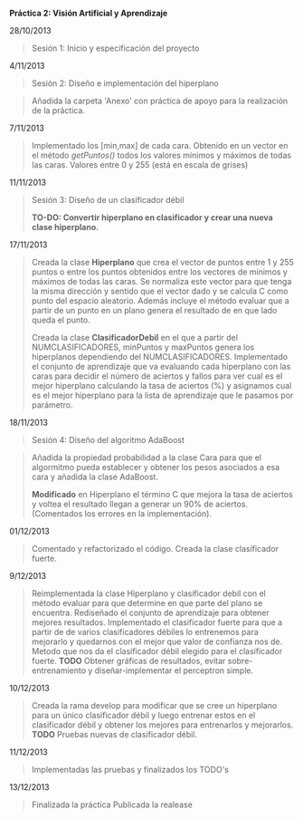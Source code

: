 **Práctica 2: Visión Artificial y Aprendizaje**

28/10/2013
> Sesión 1: Inicio y especificación del proyecto

4/11/2013
> Sesión 2: Diseño e implementación del hiperplano

> Añadida la carpeta 'Anexo' con práctica de apoyo para la realización de la práctica.

7/11/2013
> Implementado los [min,max] de cada cara.
> Obtenido en un vector en el método *getPuntos()* todos los valores mínimos y máximos de todas las caras.
> Valores entre 0 y 255 (está en escala de grises)

11/11/2013
> Sesión 3: Diseño de un clasificador débil
> 
> **TO-DO: Convertir hiperplano en clasificador y crear una nueva clase hiperplano.**

17/11/2013
> Creada la clase **Hiperplano** que crea el vector de puntos entre 1 y 255 puntos o entre los puntos obtenidos entre los vectores de mínimos y máximos de todas las caras. Se normaliza este vector para que tenga la misma dirección y sentido que el vector dado y se calcula C como punto del espacio aleatorio. Además incluye el método evaluar que a partir de un punto en un plano genera el resultado de en que lado queda el punto.
> 
> Creada la clase **ClasificadorDebil** en el que a partir del NUMCLASIFICADORES, minPuntos y maxPuntos genera los hiperplanos dependiendo del NUMCLASIFICADORES. Implementado el conjunto de aprendizaje que va evaluando cada hiperplano con las caras para decidir el número de aciertos y fallos para ver cual es el mejor hiperplano calculando la tasa de aciertos (%) y asignamos cual es el mejor hiperplano para la lista de aprendizaje que le pasamos por parámetro.

18/11/2013
> Sesión 4: Diseño del algoritmo AdaBoost

> Añadida la propiedad probabilidad a la clase Cara para que el algormitmo pueda establecer y obtener los pesos asociados a esa cara y añadida la clase AdaBoost.
> 
> **Modificado** en Hiperplano el término C que mejora la tasa de aciertos y voltea el resultado llegan a generar un 90% de aciertos. (Comentados los errores en la implementación).

01/12/2013
> Comentado y refactorizado el código.
> Creada la clase clasificador fuerte.

9/12/2013
> Reimplementada la clase Hiperplano y clasificador debil con el método evaluar para que determine en que parte del plano se encuentra.
> Rediseñado el conjunto de aprendizaje para obtener mejores resultados.
> Implementado el clasificador fuerte para que a partir de de varios clasificadores débiles lo entrenemos para mejorarlo y quedarnos con el mejor que valor de confianza nos de.
> Metodo que nos da el clasificador débil elegido para el clasificador fuerte.
> **TODO** Obtener gráficas de resultados, evitar sobre-entrenamiento y diseñar-implementar el perceptron simple.

10/12/2013
> Creada la rama develop para modificar que se cree un hiperplano para un único clasificador débil y luego entrenar estos en el clasificador débil y obtener los mejores para entrenarlos y mejorarlos.
> **TODO** Pruebas nuevas de clasificador débil.

11/12/2013
> Implementadas las pruebas y finalizados los TODO's
 
13/12/2013
> Finalizada la práctica
> Publicada la realease